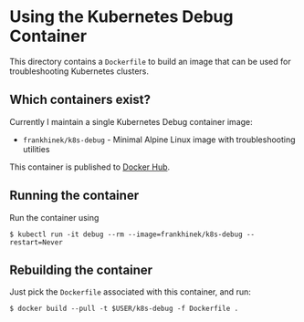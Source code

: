 # Using the Kubernetes Debug Container

This directory contains a `Dockerfile` to build an image that can be used for
troubleshooting Kubernetes clusters.

## Which containers exist?

Currently I maintain a single Kubernetes Debug container image:

* `frankhinek/k8s-debug` - Minimal Alpine Linux image with troubleshooting utilities

This container is published to [Docker Hub](https://hub.docker.com/r/frankhinek/k8s-debug/).

## Running the container

Run the container using

    $ kubectl run -it debug --rm --image=frankhinek/k8s-debug --restart=Never

## Rebuilding the container

Just pick the `Dockerfile` associated with this container, and run:

    $ docker build --pull -t $USER/k8s-debug -f Dockerfile .
